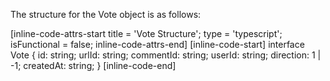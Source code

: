 The structure for the Vote object is as follows:

[inline-code-attrs-start title = 'Vote Structure'; type = 'typescript'; isFunctional = false; inline-code-attrs-end]
[inline-code-start]
interface Vote {
    id: string;
    urlId: string;
    commentId: string;
    userId: string;
    direction: 1 | -1;
    createdAt: string;
}
[inline-code-end]
